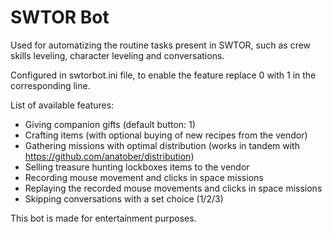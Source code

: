 # SWTOR Bot

Used for automatizing the routine tasks present in SWTOR, such as crew skills leveling, character leveling and conversations.

Configured in swtorbot.ini file, to enable the feature replace 0 with 1 in the corresponding line.

List of available features:

* Giving companion gifts (default button: 1)
* Crafting items (with optional buying of new recipes from the vendor)
* Gathering missions with optimal distribution (works in tandem with https://github.com/anatober/distribution)
* Selling treasure hunting lockboxes items to the vendor
* Recording mouse movement and clicks in space missions
* Replaying the recorded mouse movements and clicks in space missions
* Skipping conversations with a set choice (1/2/3)

This bot is made for entertainment purposes.